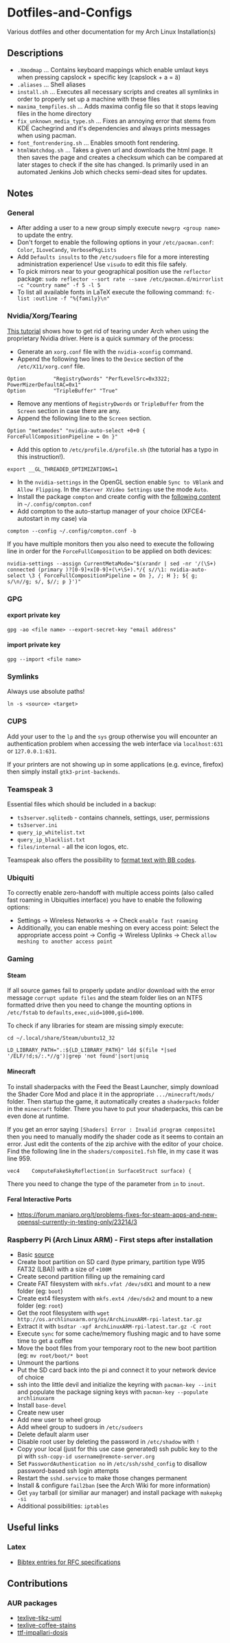 # Dotfiles-and-Configs
Various dotfiles and other documentation for my Arch Linux Installation(s)

## Descriptions

- `.Xmodmap` ... Contains keyboard mappings which enable umlaut keys when pressing capslock + specific key (capslock + a = ä)
- `.aliases` ... Shell aliases
- `install.sh` ... Executes all necessary scripts and creates all symlinks in order to properly set up a machine with these files
- `maxima_tempfiles.sh` ... Adds maxima config file so that it stops leaving files in the home directory
- `fix_unknown_media_type.sh` ... Fixes an annoying error that stems from KDE Cachegrind and it's dependencies and always prints messages when using pacman.
- `font_fontrendering.sh` ... Enables smooth font rendering.
- `htmlWatchdog.sh` ... Takes a given url and downloads the html page. It then saves the page and creates a checksum which can be compared at later stages to check if the site has changed. Is primarily used in an automated Jenkins Job which checks semi-dead sites for updates.

## Notes

### General

- After adding a user to a new group simply execute `newgrp <group name>` to update the entry.
- Don't forget to enable the following options in your `/etc/pacman.conf`: `Color`, `ILoveCandy`, `VerbosePkgLists`
- Add `Defaults insults` to the `/etc/sudoers` file for a more interesting administration experience! Use `visudo` to edit this file safely.
- To pick mirrors near to your geographical position use the `reflector` package: `sudo reflector --sort rate --save /etc/pacman.d/mirrorlist -c "country name" -f 5 -l 5`
- To list all available fonts in LaTeX execute the following command: `fc-list :outline -f "%{family}\n"`

### Nvidia/Xorg/Tearing

[This tutorial](https://www.gloriouseggroll.tv/2016-arch-linux-nvidia-get-rid-of-screen-tearing-and-stuttering/) shows how to get rid of tearing under Arch when using the proprietary Nvidia driver. Here is a quick summary of the process:

- Generate an `xorg.conf` file with the `nvidia-xconfig` command.
- Append the following two lines to the `Device` section of the `/etc/X11/xorg.conf` file.
```
Option         "RegistryDwords" "PerfLevelSrc=0x3322; PowerMizerDefaultAC=0x1"
Option         "TripleBuffer" "True"
```
- Remove any mentions of `RegistryDwords` or `TripleBuffer` from the `Screen` section in case there are any.
- Append the following line to the `Screen` section.
```
Option "metamodes" "nvidia-auto-select +0+0 { ForceFullCompositionPipeline = On }"
```
- Add this option to `/etc/profile.d/profile.sh` (the tutorial has a typo in this instruction!).
```
export __GL_THREADED_OPTIMIZATIONS=1
```
- In the `nvidia-settings` in the OpenGL section enable `Sync to VBlank` and `Allow Flipping`. In the `XServer XVideo Settings` use the mode `Auto`.
- Install the package `compton` and create config with the [following content](https://github.com/jjungreithmeir-tgm/Dotfiles-and-Configs/blob/master/resources/compton.conf) in `~/.config/compton.conf`
- Add compton to the auto-startup manager of your choice (XFCE4-autostart in my case) via
```
compton --config ~/.config/compton.conf -b
```

If you have multiple monitors then you also need to execute the following line in order for the `ForceFullComposition` to be applied on both devices:

```
nvidia-settings --assign CurrentMetaMode="$(xrandr | sed -nr '/(\S+) connected (primary )?[0-9]+x[0-9]+(\+\S+).*/{ s//\1: nvidia-auto-select \3 { ForceFullCompositionPipeline = On }, /; H }; ${ g; s/\n//g; s/, $//; p }')"
```

### GPG

#### export private key
`gpg -ao <file name> --export-secret-key "email address"`

#### import private key
`gpg --import <file name>`

### Symlinks

Always use absolute paths!

`ln -s <source> <target>`

### CUPS

Add your user to the `lp` and the `sys` group otherwise you will encounter an authentication problem when accessing the web interface via `localhost:631` or `127.0.0.1:631`.

If your printers are not showing up in some applications (e.g. evince, firefox) then simply install `gtk3-print-backends`.

### Teamspeak 3

Essential files which should be included in a backup:

- `ts3server.sqlitedb` - contains channels, settings, user, permissions
- `ts3server.ini`
- `query_ip_whitelist.txt`
- `query_ip_blacklist.txt`
- `files/internal` - all the icon logos, etc.

Teamspeak also offers the possibility to [format text with BB codes](http://forum.teamspeak.com/misc.php?do=bbcode).

### Ubiquiti

To correctly enable zero-handoff with multiple access points (also called fast roaming in Ubiquities interface) you have to enable the following options:

- Settings -> Wireless Networks -> <SSID> -> Check `enable fast roaming`
- Additionally, you can enable meshing on every access point: Select the appropriate access point -> Config -> Wireless Uplinks -> Check `allow meshing to another access point`

### Gaming

#### Steam

If all source games fail to properly update and/or download with the error message `corrupt update files` and the steam folder lies on an NTFS formatted drive then you need to change the mounting options in `/etc/fstab` to `defaults,exec,uid=1000,gid=1000`.

To check if any libraries for steam are missing simply execute:

```
cd ~/.local/share/Steam/ubuntu12_32

LD_LIBRARY_PATH=".:${LD_LIBRARY_PATH}" ldd $(file *|sed '/ELF/!d;s/:.*//g')|grep 'not found'|sort|uniq
```

#### Minecraft

To install shaderpacks with the Feed the Beast Launcher, simply download the Shader Core Mod and place it in the appropriate `.../minecraft/mods/` folder. Then startup the game, it automatically creates a `shaderpacks` folder in the `minecraft` folder. There you have to put your shaderpacks, this can be even done at runtime.

If you get an error saying `[Shaders] Error : Invalid program composite1` then you need to manually modify the shader code as it seems to contain an error. Just edit the contents of the zip archive with the editor of your choice. Find the following line in the `shaders/composite1.fsh` file, in my case it was line 959.

```
vec4 	ComputeFakeSkyReflection(in SurfaceStruct surface) {
```

There you need to change the type of the parameter from `in` to `inout`.

#### Feral Interactive Ports

- https://forum.manjaro.org/t/problems-fixes-for-steam-apps-and-new-openssl-currently-in-testing-only/23214/3

### Raspberry Pi (Arch Linux ARM) - First steps after installation

- Basic [source](https://archlinuxarm.org/platforms/armv6/raspberry-pi)
- Create boot partition on SD card (type primary, partition type W95 FAT32 (LBA)) with a size of `+100M`
- Create second partition filling up the remaining card
- Create FAT filesystem with `mkfs.vfat /dev/sdX1` and mount to a new folder (eg: `boot`)
- Create ext4 filesystem with `mkfs.ext4 /dev/sdx2` and mount to a new folder (eg: `root`)
- Get the root filesystem with `wget http://os.archlinuxarm.org/os/ArchLinuxARM-rpi-latest.tar.gz`
- Extract it with `bsdtar -xpf ArchLinuxARM-rpi-latest.tar.gz -C root`
- Execute `sync` for some cache/memory flushing magic and to have some time to get a coffee
- Move the boot files from your temporary root to the new boot partition (eg: `mv root/boot/* boot`
- Unmount the partions
- Put the SD card back into the pi and connect it to your network device of choice
- ssh into the little devil and initialize the keyring with `pacman-key --init` and populate the package signing keys with `pacman-key --populate archlinuxarm`
- Install `base-devel`
- Create new user
- Add new user to wheel group
- Add wheel group to sudoers in `/etc/sudoers`
- Delete default alarm user
- Disable root user by deleting the password in `/etc/shadow` with `!`
- Copy your local (just for this use case generated) ssh public key to the pi with `ssh-copy-id username@remote-server.org`
- Set `PasswordAuthentication no` in `/etc/ssh/sshd_config` to disallow password-based ssh login attempts
- Restart the `sshd.service` to make those changes permanent
- Install & configure `fail2ban` (see the Arch Wiki for more information)
- Get `yay` tarball (or similiar aur manager) and install package with `makepkg -si`
- Additional possibilities: `iptables`


## Useful links

### Latex

- [Bibtex entries for RFC specifications](http://notesofaprogrammer.blogspot.co.at/2014/11/bibtex-entries-for-ietf-rfcs-and.html)

## Contributions

### AUR packages

- [texlive-tikz-uml](https://aur.archlinux.org/packages/texlive-tikz-uml/)
- [texlive-coffee-stains](https://aur.archlinux.org/packages/texlive-coffee-stains/)
- [ttf-impallari-dosis](https://aur.archlinux.org/packages/ttf-impallari-dosis/)
